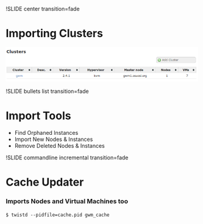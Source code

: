 !SLIDE center transition=fade

# Importing Clusters

![cluster_add](cluster_add.png)

!SLIDE bullets list transition=fade

# Import Tools

* Find Orphaned Instances
* Import New Nodes & Instances
* Remove Deleted Nodes & Instances

!SLIDE commandline incremental transition=fade

# Cache Updater
### Imports Nodes and Virtual Machines too

    $ twistd --pidfile=cache.pid gwm_cache
